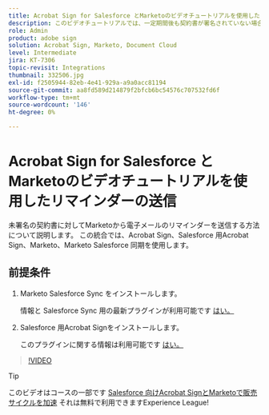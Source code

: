 ```yaml
---
title: Acrobat Sign for Salesforce とMarketoのビデオチュートリアルを使用したリマインダーの送信
description: このビデオチュートリアルでは、一定期間後も契約書が署名されていない場合に、Marketoから電子メールでリマインダーを送信する方法について説明します
role: Admin
product: adobe sign
solution: Acrobat Sign, Marketo, Document Cloud
level: Intermediate
jira: KT-7306
topic-revisit: Integrations
thumbnail: 332506.jpg
exl-id: f2505944-82eb-4e41-929a-a9a0acc81194
source-git-commit: aa8fd589d214879f2bfcb6bc54576c707532fd6f
workflow-type: tm+mt
source-wordcount: '146'
ht-degree: 0%

---
```


# Acrobat Sign for Salesforce とMarketoのビデオチュートリアルを使用したリマインダーの送信

未署名の契約書に対してMarketoから電子メールのリマインダーを送信する方法について説明します。 この統合では、Acrobat Sign、Salesforce 用Acrobat Sign、Marketo、Marketo Salesforce 同期を使用します。

## 前提条件

1. Marketo Salesforce Sync をインストールします。

   情報と Salesforce Sync 用の最新プラグインが利用可能です [はい。](https://experienceleague.adobe.com/docs/marketo/using/product-docs/crm-sync/salesforce-sync/understanding-the-salesforce-sync.html)

1. Salesforce 用Acrobat Signをインストールします。

   このプラグインに関する情報は利用可能です [はい。](https://helpx.adobe.com/ca/sign/using/salesforce-integration-installation-guide.html)

>[!VIDEO](https://video.tv.adobe.com/v/332506?quality=12&learn=on&hidetitle=true)

>[!TIP]
>
>このビデオはコースの一部です [Salesforce 向けAcrobat SignとMarketoで販売サイクルを加速](https://experienceleague.adobe.com/?recommended=Sign-U-1-2021.1) それは無料で利用できますExperience League!

